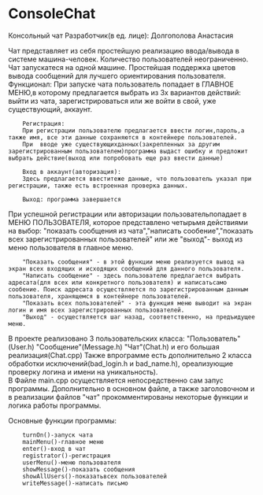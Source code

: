 # ConsoleChat
Консольный чат
Разработчик(в ед. лице):
Долгополова Анастасия

Чат представляет из себя простейшую реализацию ввода/вывода в системе машина-человек. Количество пользователей неограниченно. Чат запускатеся на одной машине. Простейшая поддержка цветов вывода сообщений для лучшего ориентирования пользователя.
Функционал: 
При запуске чата пользователь попадает в ГЛАВНОЕ МЕНЮ,в которому предлагается выбрать из 3х вариантов действий: выйти из чата, зарегистрироваться или же войти в свой, уже существующий, аккаунт.

        Регистрация:
        При регистрации пользователю предлагается ввести логин,пароль,а также имя, все эти данные сохраняются в контейнере пользователей.
        При  вводе уже существующихданных(закрепленных за другим зарегистрированным пользователем)программа выдаст ошибку и предложит выбрать действие(выход или попробовать еще раз ввести данные)
        
        Вход в аккаунт(авторизация):
        Здесь предлагается ввеститеже данные, что пользователь указал при регистрации, также есть встроенная проверка данных.
        
        Выход: программа завершается

При успешной регистрации или авторизации пользовательпопадает в МЕНЮ ПОЛЬЗОВАТЕЛЯ, которое представлено четырьмя действиями на выбор: "показать сообщения из чата","написать сообение","показать всех зарегистрированных пользователей" или же "выход"- выход из меню пользователя в главное меню.

        "Показать сообщения" - в этой функции меню реализуется вывод на экран всех входящих и исходящих сообщений для данного пользователя.
        "Написать сообщение" - здесь пользователю предлагается выбрать адресата(для всех или конкретного пользователя) и написатьсамо сообение. Поиск адресата осуществляется по зарегистрированным данным пользователя, хранящемся в контейнере пользователей.
        "Показать всех пользователей" - эта функция меню выводит на экран логин и имя всех зарегистрированных пользователей.
        "Выход" - осуществляется шаг назад, соответственно, на предъидущее меню.

В проекте реализовано 3 пользовательских класса: "Пользователь"(User.h)
                                "Сообщение"(Message.h)
                                "Чат"(Chat.h) и его большая реализация(Chat.cpp)
Также впрограмме есть дополнительно 2 класса обработки исключений(bad_login.h и bad_name.h), ореализующие проверку логина и имени на уникальность).          
          В Файле main.cpp осуществляется непосредственно сам запус программы.
          Дополнительно в основном файле, а также заголовочном и в реализации файлов "чат" прокомментированы некоторые функции и логика работы программы.
 
 
 Основные функции программы:
 
        turnOn()-запуск чата
        mainMenu()-главное меню
        enter()-вход в чат
        registrator()-регистрация
        userMenu()-меню пользователя
        showMessage()-показать сообщения
        showAllUsers()-показатьвсех пользователей
        writeMessage()-написать письмо
        
       


